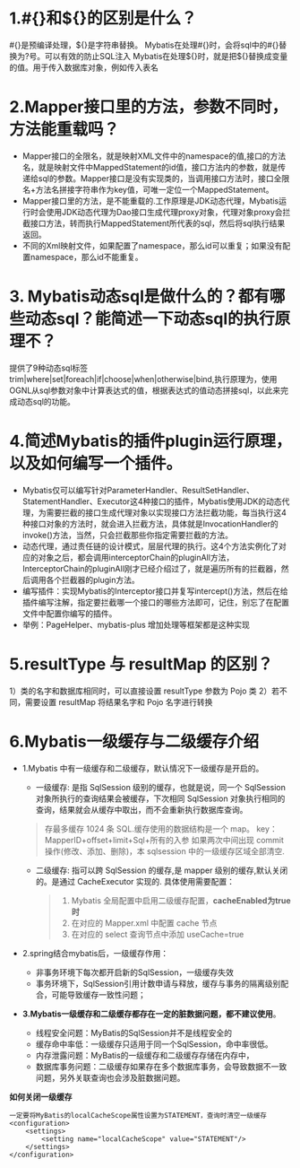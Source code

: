 
# 1.#{}和${}的区别是什么？

#{}是预编译处理，${}是字符串替换。
Mybatis在处理#{}时，会将sql中的#{}替换为?号。可以有效的防止SQL注入
Mybatis在处理${}时，就是把${}替换成变量的值。用于传入数据库对象，例如传入表名

# 2.Mapper接口里的方法，参数不同时，方法能重载吗？

- Mapper接口的全限名，就是映射XML文件中的namespace的值,接口的方法名，就是映射文件中MappedStatement的id值，接口方法内的参数，就是传递给sql的参数。Mapper接口是没有实现类的，当调用接口方法时，接口全限名+方法名拼接字符串作为key值，可唯一定位一个MappedStatement。
- Mapper接口里的方法，是不能重载的.工作原理是JDK动态代理，Mybatis运行时会使用JDK动态代理为Dao接口生成代理proxy对象，代理对象proxy会拦截接口方法，转而执行MappedStatement所代表的sql，然后将sql执行结果返回。
- 不同的Xml映射文件，如果配置了namespace，那么id可以重复；如果没有配置namespace，那么id不能重复。

# 3. Mybatis动态sql是做什么的？都有哪些动态sql？能简述一下动态sql的执行原理不？

提供了9种动态sql标签trim|where|set|foreach|if|choose|when|otherwise|bind,执行原理为，使用OGNL从sql参数对象中计算表达式的值，根据表达式的值动态拼接sql，以此来完成动态sql的功能。

# 4.简述Mybatis的插件plugin运行原理，以及如何编写一个插件。

- Mybatis仅可以编写针对ParameterHandler、ResultSetHandler、StatementHandler、Executor这4种接口的插件，Mybatis使用JDK的动态代理，为需要拦截的接口生成代理对象以实现接口方法拦截功能，每当执行这4种接口对象的方法时，就会进入拦截方法，具体就是InvocationHandler的invoke()方法，当然，只会拦截那些你指定需要拦截的方法。
- 动态代理，通过责任链的设计模式，层层代理的执行。这4个方法实例化了对应的对象之后，都会调用interceptorChain的pluginAll方法，InterceptorChain的pluginAll刚才已经介绍过了，就是遍历所有的拦截器，然后调用各个拦截器的plugin方法。
- 编写插件：实现Mybatis的Interceptor接口并复写intercept()方法，然后在给插件编写注解，指定要拦截哪一个接口的哪些方法即可，记住，别忘了在配置文件中配置你编写的插件。
- 举例：PageHelper、mybatis-plus 增加处理等框架都是这种实现

# 5.resultType 与 resultMap 的区别？
1）类的名字和数据库相同时，可以直接设置 resultType 参数为 Pojo 类
2）若不同，需要设置 resultMap 将结果名字和 Pojo 名字进行转换


# 6.Mybatis一级缓存与二级缓存介绍
- 1.Mybatis 中有一级缓存和二级缓存，默认情况下一级缓存是开启的。
  - 一级缓存: 是指 SqlSession 级别的缓存，也就是说，同一个 SqlSession 对象所执行的查询结果会被缓存，下次相同 SqlSession 对象执行相同的查询，结果就会从缓存中取出，而不会重新执行数据库查询。
  > 存最多缓存 1024 条 SQL.缓存使用的数据结构是一个 map。 key：MapperID+offset+limit+Sql+所有的入参
  > 如果两次中间出现 commit 操作(修改、添加、删除)，本 sqlsession 中的一级缓存区域全部清空.

  - 二级缓存: 指可以跨 SqlSession 的缓存,是 mapper 级别的缓存,默认关闭的。是通过 CacheExecutor 实现的. 具体使用需要配置：
    > 1. Mybatis 全局配置中启用二级缓存配置，**cacheEnabled为true时**
    > 2. 在对应的 Mapper.xml 中配置 cache 节点
    > 3. 在对应的 select 查询节点中添加 useCache=true

- 2.spring结合mybatis后，一级缓存作用：
  - 非事务环境下每次都开启新的SqlSession，一级缓存失效
  - 事务环境下，SqlSession引用计数申请与释放，缓存与事务的隔离级别配合，可能导致缓存一致性问题；

- **3.Mybatis一级缓存和二级缓存都存在一定的脏数据问题，都不建议使用**。

  - 线程安全问题：MyBatis的SqlSession并不是线程安全的
  - 缓存命中率低：一级缓存只适用于同一个SqlSession，命中率很低。
  - 内存泄露问题：MyBatis的一级缓存和二级缓存存储在内存中，
  - 数据库事务问题：二级缓存如果存在多个数据库事务，会导致数据不一致问题，另外关联查询也会涉及脏数据问题。


**如何关闭一级缓存**

```
一定要将MyBatis的localCacheScope属性设置为STATEMENT，查询时清空一级缓存
<configuration>
    <settings>
        <setting name="localCacheScope" value="STATEMENT"/>
    </settings>
</configuration>
```